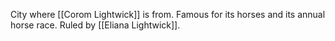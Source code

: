 City where [[Corom Lightwick]] is from. Famous for its horses and its annual horse race. Ruled by [[Eliana Lightwick]].